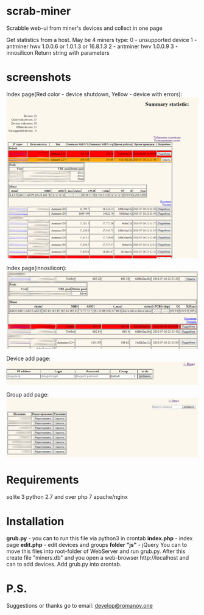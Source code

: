 # scrab-miner
Scrabble web-ui from miner's devices and collect in one page

Get statistics from a host. May be 4 miners type:
    0 - unsupported device
    1 - antminer hwv 1.0.0.6 or 1.0.1.3 or 16.8.1.3
    2 - antminer hwv 1.0.0.9
    3 - innosilicon
    Return string with parameters

# screenshots

Index page(Red color - device shutdown, Yellow - device with errors):
![Alt text](/screenshot/index.png)

Index page(innosilicon):
![Alt text](/screenshot/index2.png)

Device add page:
![Alt text](/screenshot/device_add.png)

Group add page:
![Alt text](/screenshot/group_add.png)

# Requirements

sqlite 3
python 2.7 and over
php 7
apache/nginx

# Installation

<b>grub.py</b> - you can to run this file via python3 in crontab
<b>index.php</b> - index page
<b>edit.php</b> - edit devices and groups
<b>folder "js"</b> - jQuery
You can to move this files into root-folder of WebServer and run grub.py. After this create file "miners.db" and you open a web-browser http://localhost and can to add devices. Add grub.py into crontab.

# P.S.
Suggestions or thanks go to 
email: develop@romanov.one
